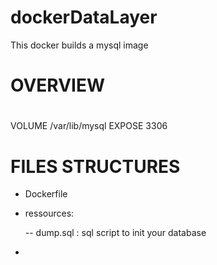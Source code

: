 # dockerDataLayer
This docker builds a mysql image

#
# OVERVIEW
#

  VOLUME /var/lib/mysql
  EXPOSE 3306

# FILES STRUCTURES

 - Dockerfile

 - ressources:
 
   -- dump.sql : sql script to init your database

 - 
